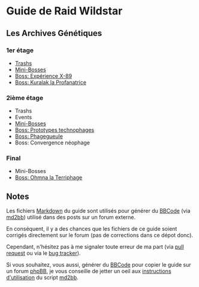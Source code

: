 Guide de Raid Wildstar
======================

Les Archives Génétiques
-----------------------

### 1er étage
- [Trashs](ga/trashs_1.md)
- [Mini-Bosses](ga/mini_bosses_1.md)
- [Boss: Expérience X-89](ga/x89.md)
- [Boss: Kuralak la Profanatrice](ga/kuralak.md)

### 2ième étage
- Trashs
- Events
- [Mini-Bosses](ga/mini_bosses_2.md)
- [Boss: Prototypes technophages](ga/prototypes.md)
- [Boss: Phagegueule](ga/phage_maw.md)
- Boss: Convergence néophage

### Final
- Mini-Bosses
- [Boss: Ohmna la Terriphage](ga/ohmna.md)


Notes
-----

Les fichiers [Markdown](http://en.wikipedia.org/wiki/Markdown) du guide sont utilisés pour générer du [BBCode](http://en.wikipedia.org/wiki/BBCode) (via [md2bb](md2bb)) utilisé dans des posts sur un forum externe.

En conséquent, il y a des chances que les fichiers de ce guide soient corrigés directement sur le forum (pas de corrections dans ce dépot donc).

Cependant, n'hésitez pas à me signaler toute erreur de ma part (via [pull request](https://help.github.com/articles/using-pull-requests/) ou via le [bug tracker](https://github.com/olbat/ws-strategies/issues)).

Si vous souhaitez, vous aussi, générer du [BBCode](http://en.wikipedia.org/wiki/BBCode) pour copier le guide sur un forum [phpBB](https://www.phpbb.com/), je vous conseille de jetter un oeil aux [instructions d'utilisation](md2bb.md) du script [md2bb](md2bb).
